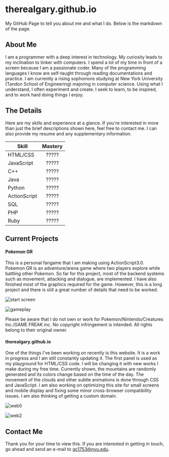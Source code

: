 therealgary.github.io
===
My GitHub Page to tell you about me and what I do.
Below is the markdown of the page.

## About Me
I am a programmer with a deep interest in technology. My curiosity leads to my inclination to tinker with computers. I spend a lot of my time in front of a screen because I am a passionate coder. Many of the programming languages I know are self-taught through reading documentations and practice. I am currently a rising sophomore studying at New York University (Tandon School of Engineering) majoring in computer science. Using what I understand, I often experiment and create. I seek to learn, to be inspired, and to work hard doing things I enjoy.

## The Details
Here are my skills and experience at a glance. If you're interested in more than just the brief descriptions shown here, feel free to contact me. I can also provide my resume and any supplementary information.

Skill | Mastery
--- | :---:
HTML/CSS	|?????
JavaScript	|?????
C++	|?????
Java	|?????
Python	|?????
ActionScript	|?????
SQL	|?????
PHP	|?????
Ruby	|?????

## Current Projects
#### Pokemon GR
This is a personal fangame that I am making using ActionScript3.0. Pokemon GR is an adventure/arena game where two players explore while battling other Pokemon. So far for this project, most of the backend systems such as movement, attacking and dialogue, are implemented. I have also finished most of the graphics required for the game. However, this is a long project and there is still a great number of details that need to be worked.

![start screen](https://therealgary.github.io/img/pgr0.png)

![gameplay](https://therealgary.github.io/img/pgr3.png)

Please be aware that I do not own or work for Pokemon/Nintendo/Creatures Inc./GAME FREAK inc. No copyright infringement is intended. All rights belong to their original owner.

#### therealgary.github.io
One of the things I've been working on recently is this website. It is a work in progress and I am still constantly updating it. The first panel is used as my playground for HTML/CSS code. I will be changing it with new works I make during my free time. Currently shown, the mountains are randomly generated and its colors change based on the time of the day. The movement of the clouds and other subtle animations is done through CSS and JavaScript. I am also working on optimizing this site for small screens and mobile display and fixing some minor cross-browser compatibility issues. I am also thinking of getting a custom domain.

![web0](https://therealgary.github.io/img/web0.png)

![web2](https://therealgary.github.io/img/web2.png)

## Contact Me
Thank you for your time to view this. If you are interested in getting in touch, go ahead and send an e-mail to gc1753@nyu.edu. 